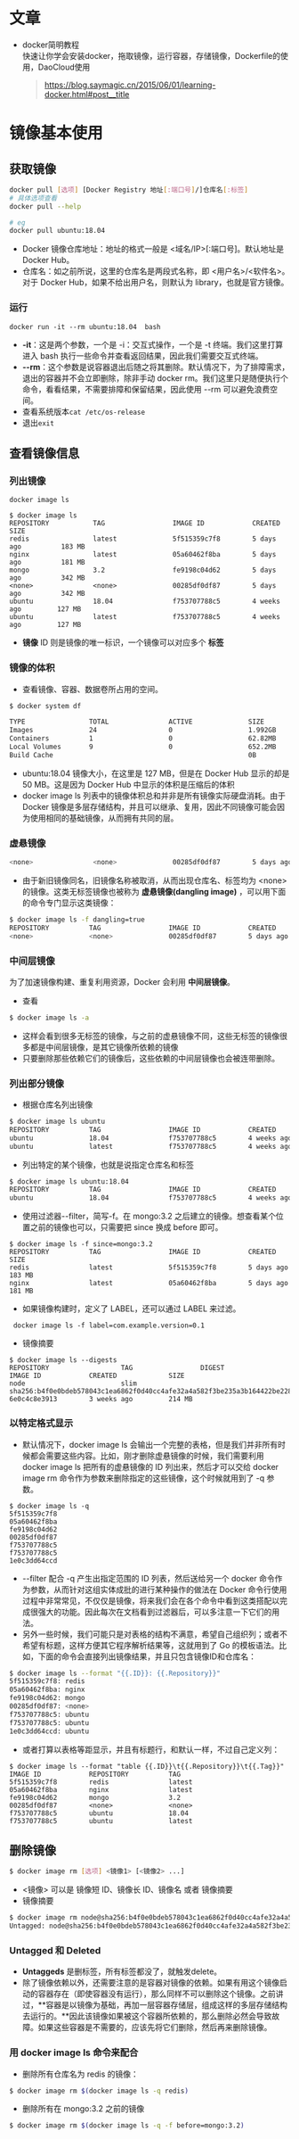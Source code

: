 # 文章
- docker简明教程  
  快速让你学会安装docker，拖取镜像，运行容器，存储镜像，Dockerfile的使用，DaoCloud使用
  > https://blog.saymagic.cn/2015/06/01/learning-docker.html#post__title


# 镜像基本使用
## 获取镜像
```sh
docker pull [选项] [Docker Registry 地址[:端口号]/]仓库名[:标签]
# 具体选项查看
docker pull --help

# eg
docker pull ubuntu:18.04

```
- Docker 镜像仓库地址：地址的格式一般是 <域名/IP>[:端口号]。默认地址是 Docker Hub。
- 仓库名：如之前所说，这里的仓库名是两段式名称，即 <用户名>/<软件名>。对于 Docker Hub，如果不给出用户名，则默认为 library，也就是官方镜像。

### 运行
`docker run -it --rm ubuntu:18.04  bash`  
- **-it**：这是两个参数，一个是 -i：交互式操作，一个是 -t 终端。我们这里打算进入 bash 执行一些命令并查看返回结果，因此我们需要交互式终端。
- **--rm**：这个参数是说容器退出后随之将其删除。默认情况下，为了排障需求，退出的容器并不会立即删除，除非手动 docker rm。我们这里只是随便执行个命令，看看结果，不需要排障和保留结果，因此使用 --rm 可以避免浪费空间。
- 查看系统版本`cat /etc/os-release`
- 退出`exit`

## 查看镜像信息
### 列出镜像
`docker image ls`  
```
$ docker image ls
REPOSITORY           TAG                 IMAGE ID            CREATED             SIZE
redis                latest              5f515359c7f8        5 days ago          183 MB
nginx                latest              05a60462f8ba        5 days ago          181 MB
mongo                3.2                 fe9198c04d62        5 days ago          342 MB
<none>               <none>              00285df0df87        5 days ago          342 MB
ubuntu               18.04               f753707788c5        4 weeks ago         127 MB
ubuntu               latest              f753707788c5        4 weeks ago         127 MB
```

- **镜像** ID 则是镜像的唯一标识，一个镜像可以对应多个 **标签**

### 镜像的体积

- 查看镜像、容器、数据卷所占用的空间。
```sh
$ docker system df

TYPE                TOTAL               ACTIVE              SIZE                RECLAIMABLE
Images              24                  0                   1.992GB             1.992GB (100%)
Containers          1                   0                   62.82MB             62.82MB (100%)
Local Volumes       9                   0                   652.2MB             652.2MB (100%)
Build Cache                                                 0B                  0B

```
- ubuntu:18.04 镜像大小，在这里是 127 MB，但是在 Docker Hub 显示的却是 50 MB。这是因为 Docker Hub 中显示的体积是压缩后的体积
- docker image ls 列表中的镜像体积总和并非是所有镜像实际硬盘消耗。由于 Docker 镜像是多层存储结构，并且可以继承、复用，因此不同镜像可能会因为使用相同的基础镜像，从而拥有共同的层。

### 虚悬镜像

```sh
<none>               <none>              00285df0df87        5 days ago          342 MB
```
- 由于新旧镜像同名，旧镜像名称被取消，从而出现仓库名、标签均为 \<none> 的镜像。这类无标签镜像也被称为 **虚悬镜像(dangling image)** ，可以用下面的命令专门显示这类镜像：
```sh
$ docker image ls -f dangling=true
REPOSITORY          TAG                 IMAGE ID            CREATED             SIZE
<none>              <none>              00285df0df87        5 days ago          342 MB

```


### 中间层镜像
为了加速镜像构建、重复利用资源，Docker 会利用 **中间层镜像**。
- 查看
```sh
$ docker image ls -a
```
- 这样会看到很多无标签的镜像，与之前的虚悬镜像不同，这些无标签的镜像很多都是中间层镜像，是其它镜像所依赖的镜像
- 只要删除那些依赖它们的镜像后，这些依赖的中间层镜像也会被连带删除。

### 列出部分镜像
- 根据仓库名列出镜像
```sh
$ docker image ls ubuntu
REPOSITORY          TAG                 IMAGE ID            CREATED             SIZE
ubuntu              18.04               f753707788c5        4 weeks ago         127 MB
ubuntu              latest              f753707788c5        4 weeks ago         127 MB
```
- 列出特定的某个镜像，也就是说指定仓库名和标签
```sh
$ docker image ls ubuntu:18.04
REPOSITORY          TAG                 IMAGE ID            CREATED             SIZE
ubuntu              18.04               f753707788c5        4 weeks ago         127 MB
```
- 使用过滤器--filter，简写-f。在 mongo:3.2 之后建立的镜像。想查看某个位置之前的镜像也可以，只需要把 since 换成 before 即可。
```
$ docker image ls -f since=mongo:3.2
REPOSITORY          TAG                 IMAGE ID            CREATED             SIZE
redis               latest              5f515359c7f8        5 days ago          183 MB
nginx               latest              05a60462f8ba        5 days ago          181 MB
```
- 如果镜像构建时，定义了 LABEL，还可以通过 LABEL 来过滤。
```
 docker image ls -f label=com.example.version=0.1
```
- 镜像摘要
```
$ docker image ls --digests
REPOSITORY                  TAG                 DIGEST                                                                    IMAGE ID            CREATED             SIZE
node                        slim                sha256:b4f0e0bdeb578043c1ea6862f0d40cc4afe32a4a582f3be235a3b164422be228   6e0c4c8e3913        3 weeks ago         214 MB
```

### 以特定格式显示
- 默认情况下，docker image ls 会输出一个完整的表格，但是我们并非所有时候都会需要这些内容。比如，刚才删除虚悬镜像的时候，我们需要利用 docker image ls 把所有的虚悬镜像的 ID 列出来，然后才可以交给 docker image rm 命令作为参数来删除指定的这些镜像，这个时候就用到了 -q 参数。

```
$ docker image ls -q
5f515359c7f8
05a60462f8ba
fe9198c04d62
00285df0df87
f753707788c5
f753707788c5
1e0c3dd64ccd
```
- --filter 配合 -q 产生出指定范围的 ID 列表，然后送给另一个 docker 命令作为参数，从而针对这组实体成批的进行某种操作的做法在 Docker 命令行使用过程中非常常见，不仅仅是镜像，将来我们会在各个命令中看到这类搭配以完成很强大的功能。因此每次在文档看到过滤器后，可以多注意一下它们的用法。
- 另外一些时候，我们可能只是对表格的结构不满意，希望自己组织列；或者不希望有标题，这样方便其它程序解析结果等，这就用到了 Go 的模板语法。比如，下面的命令会直接列出镜像结果，并且只包含镜像ID和仓库名：
```sh
$ docker image ls --format "{{.ID}}: {{.Repository}}"
5f515359c7f8: redis
05a60462f8ba: nginx
fe9198c04d62: mongo
00285df0df87: <none>
f753707788c5: ubuntu
f753707788c5: ubuntu
1e0c3dd64ccd: ubuntu
```
- 或者打算以表格等距显示，并且有标题行，和默认一样，不过自己定义列：
```
$ docker image ls --format "table {{.ID}}\t{{.Repository}}\t{{.Tag}}"
IMAGE ID            REPOSITORY          TAG
5f515359c7f8        redis               latest
05a60462f8ba        nginx               latest
fe9198c04d62        mongo               3.2
00285df0df87        <none>              <none>
f753707788c5        ubuntu              18.04
f753707788c5        ubuntu              latest
```
## 删除镜像
```sh
$ docker image rm [选项] <镜像1> [<镜像2> ...]
```
- <镜像> 可以是 镜像短 ID、镜像长 ID、镜像名 或者 镜像摘要
- 镜像摘要
```sh
$ docker image rm node@sha256:b4f0e0bdeb578043c1ea6862f0d40cc4afe32a4a582f3be235a3b164422be228
Untagged: node@sha256:b4f0e0bdeb578043c1ea6862f0d40cc4afe32a4a582f3be235a3b164422be228
```

### Untagged 和 Deleted
- **Untaggeds** 是删标签，所有标签都没了，就触发delete。
- 除了镜像依赖以外，还需要注意的是容器对镜像的依赖。如果有用这个镜像启动的容器存在（即使容器没有运行），那么同样不可以删除这个镜像。之前讲过，**容器是以镜像为基础，再加一层容器存储层，组成这样的多层存储结构去运行的。**因此该镜像如果被这个容器所依赖的，那么删除必然会导致故障。如果这些容器是不需要的，应该先将它们删除，然后再来删除镜像。

### 用 docker image ls 命令来配合
- 删除所有仓库名为 redis 的镜像：
```sh
$ docker image rm $(docker image ls -q redis)
```
- 删除所有在 mongo:3.2 之前的镜像
```sh
$ docker image rm $(docker image ls -q -f before=mongo:3.2)
```